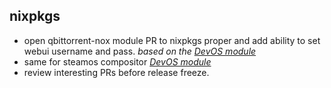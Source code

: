 ## nixpkgs
* open qbittorrent-nox module PR to nixpkgs proper and add ability to
  set webui username and pass. _based on the [DevOS module](https://github.com/divnix/devos/blob/community/modules/services/torrent/qbittorrent.nix)_
* same for steamos compositor _[DevOS module](https://github.com/divnix/devos/blob/community/modules/services/x11/window-managers/steam.nix)_
* review interesting PRs before release freeze.

